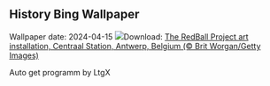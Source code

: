 ## History Bing Wallpaper
Wallpaper date: 2024-04-15
![](https://www.bing.com/th?id=OHR.RedBallBelgium_EN-GB2394850317_UHD.jpg&w=1000)Download: [The RedBall Project art installation, Centraal Station, Antwerp, Belgium (© Brit Worgan/Getty Images)](https://www.bing.com/th?id=OHR.RedBallBelgium_EN-GB2394850317_UHD.jpg)

Auto get programm by LtgX
